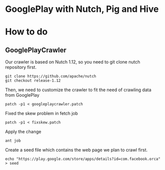 # GooglePlay with Nutch, Pig and Hive

# How to do
## GooglePlayCrawler
Our crawler is based on Nutch 1.12, so you need to git clone nutch repository first.
```
git clone https://github.com/apache/nutch
git checkout release-1.12
```
Then, we need to customize the crawler to fit the need of crawling data from GooglePlay
```
patch -p1 < googleplaycrawler.patch
```
Fixed the skew problem in fetch job
```
patch -p1 < fixskew.patch
```
Apply the change
```
ant job
```
Create a seed file which contains the web page we plan to crawl first.
```
echo "https://play.google.com/store/apps/details?id=com.facebook.orca" > seed
```

